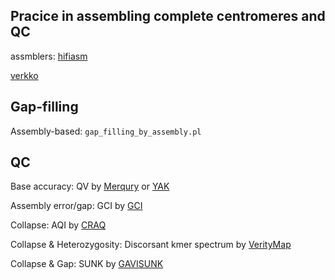 ## Pracice in assembling complete centromeres and QC
assmblers:
[hifiasm](https://github.com/chhylp123/hifiasm)

[verkko](https://github.com/marbl/verkko)


## Gap-filling
Assembly-based:
`gap_filling_by_assembly.pl`



## QC
Base accuracy: QV by [Merqury](https://github.com/marbl/merqury) or [YAK](https://github.com/lh3/yak)

Assembly error/gap: GCI by [GCI](https://github.com/yeeus/GCI)

Collapse: AQI by [CRAQ](https://github.com/JiaoLaboratory/CRAQ)

Collapse & Heterozygosity: Discorsant kmer spectrum by [VerityMap](https://github.com/ablab/VerityMap)

Collapse & Gap: SUNK by [GAVISUNK](https://github.com/pdishuck/GAVISUNK)
